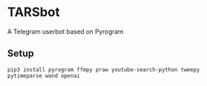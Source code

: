 # TARSbot
A Telegram userbot based on Pyrogram

## Setup
```
pip3 install pyrogram ffmpy praw youtube-search-python tweepy pytimeparse wand openai
```
